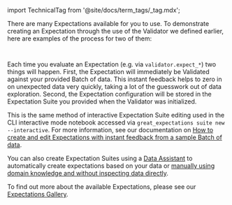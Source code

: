 import TechnicalTag from '@site/docs/term_tags/_tag.mdx';

There are many Expectations available for you to use.  To demonstrate creating an Expectation through the use of the Validator we defined earlier, here are examples of the process for two of them:

```python file=../../../../tests/integration/docusaurus/deployment_patterns/databricks_deployment_patterns_file_yaml_configs.py#L164
```

```python file=../../../../tests/integration/docusaurus/deployment_patterns/databricks_deployment_patterns_file_yaml_configs.py#L166-L168
```

Each time you evaluate an Expectation (e.g. via `validator.expect_*`) two things will happen.  First, the Expectation will immediately be Validated against your provided Batch of data. This instant feedback helps to zero in on unexpected data very quickly, taking a lot of the guesswork out of data exploration. Second, the Expectation configuration will be stored in the Expectation Suite you provided when the Validator was initialized.

This is the same method of interactive Expectation Suite editing used in the CLI interactive mode notebook accessed via `great_expectations suite new --interactive`. For more information, see our documentation on [How to create and edit Expectations with instant feedback from a sample Batch of data](../../../guides/expectations/how_to_create_and_edit_expectations_with_instant_feedback_from_a_sample_batch_of_data.md).

You can also create Expectation Suites using a [Data Assistant](../../../guides/expectations/data_assistants/how_to_create_an_expectation_suite_with_the_onboarding_data_assistant.md) to automatically create expectations based on your data or [manually using domain knowledge and without inspecting data directly](../../../guides/expectations/how_to_create_and_edit_expectations_based_on_domain_knowledge_without_inspecting_data_directly.md). 

To find out more about the available Expectations, please see our [Expectations Gallery](https://greatexpectations.io/expectations).